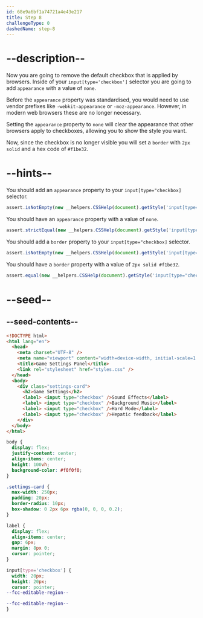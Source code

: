 ```yaml
---
id: 68e9a6bf1a74721a4e43e217
title: Step 8
challengeType: 0
dashedName: step-8
---
```


# --description--

Now you are going to remove the default checkbox that is applied by browsers. Inside of your `input[type='checkbox']` selector you are going to add `appearance` with a value of `none`.

Before the `appearance` property was standardised, you would need to use vendor prefixes like `-webkit-appearance` or `-moz-appearance`. However, in modern web browsers these are no longer necessary.

Setting the `appearance` property to `none` will clear the appearance that other browsers apply to checkboxes, allowing you to show the style you want.

Now, since the checkbox is no longer visible you will set a `border` with `2px` `solid` and a hex code of `#f1be32`.

# --hints--

You should add an `appearance` property to your `input[type="checkbox]` selector.

```js
assert.isNotEmpty(new __helpers.CSSHelp(document).getStyle('input[type="checkbox"]')?.appearance);
```

You should have an `appearance` property with a value of `none`.

```js
assert.strictEqual(new __helpers.CSSHelp(document).getStyle('input[type="checkbox"]')?.appearance, "none");
```

You should add a `border` property to your `input[type="checkbox]` selector.

```js
assert.isNotEmpty(new __helpers.CSSHelp(document).getStyle('input[type="checkbox"]')?.border);
```

You should have a `border` property with a value of `2px solid #f1be32`.

```js
assert.equal(new __helpers.CSSHelp(document).getStyle('input[type="checkbox"]')?.border, "2px solid rgb(241, 190, 50)");
```

# --seed--

## --seed-contents--

```html
<!DOCTYPE html>
<html lang="en">
  <head>
    <meta charset="UTF-8" />
    <meta name="viewport" content="width=device-width, initial-scale=1.0" />
    <title>Game Settings Panel</title>
    <link rel="stylesheet" href="styles.css" />
  </head>
  <body>
    <div class="settings-card">
      <h2>Game Settings</h2>
      <label> <input type="checkbox" />Sound Effects</label>
      <label> <input type="checkbox" />Background Music</label>
      <label> <input type="checkbox" />Hard Mode</label>
      <label> <input type="checkbox" />Hepatic feedback</label>
    </div>
  </body>
</html>
```

```css
body {
  display: flex;
  justify-content: center;
  align-items: center;
  height: 100vh;
  background-color: #f0f0f0;
}

.settings-card {
  max-width: 250px;
  padding: 20px;
  border-radius: 10px;
  box-shadow: 0 2px 6px rgba(0, 0, 0, 0.2);
}

label {
  display: flex;
  align-items: center;
  gap: 6px;
  margin: 8px 0;
  cursor: pointer;
}

input[type='checkbox'] {
  width: 20px;
  height: 20px;
  cursor: pointer;
--fcc-editable-region--

--fcc-editable-region--
}
```
